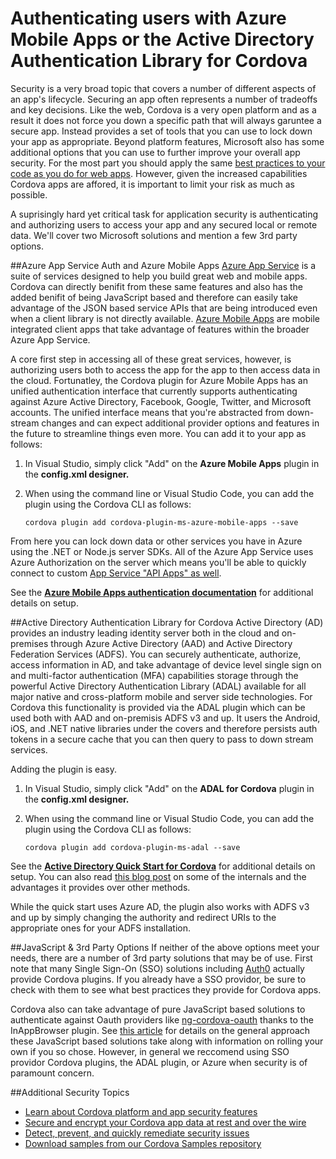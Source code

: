 <properties pageTitle="Authenticating users with Azure Mobile Apps or ADAL"
  description="Authenticating users with Azure Mobile Apps or the Active Directory Authentication Library for Cordova."
  services=""
  documentationCenter=""
  authors="clantz" />

# Authenticating users with Azure Mobile Apps or the Active Directory Authentication Library for Cordova
Security is a very broad topic that covers a number of different aspects of an app's lifecycle. Securing an app often represents a number of tradeoffs and key decisions. Like the web, Cordova is a very open platform and as a result it does not force you down a specific path that will always garuntee a secure app. Instead provides a set of tools that you can use to lock down your app as appropriate. Beyond platform features, Microsoft also has some additional options that you can use to further improve your overall app security. For the most part you should apply the same [best practices to your code as you do for web apps](https://code.google.com/archive/p/browsersec/wikis/Main.wiki). However, given the increased capabilities Cordova apps are affored, it is important to limit your risk as much as possible. 

A suprisingly hard yet critical task for application security is authenticating and authorizing users to access your app and any secured local or remote data. We'll cover two Microsoft solutions and mention a few 3rd party options.

##Azure App Service Auth and Azure Mobile Apps
[Azure App Service](https://azure.microsoft.com/en-us/services/app-service/) is a suite of services designed to help you build great web and mobile apps. Cordova can directly benifit from these same features and also has the added benifit of being JavaScript based and therefore can easily take advantage of the JSON based service APIs that are being introduced even when a client library is not directly available. [Azure Mobile Apps](https://azure.microsoft.com/en-us/services/app-service/mobile/) are mobile integrated client apps that take advantage of features within the broader Azure App Service.

A core first step in accessing all of these great services, however, is authorizing users both to access the app for the app to then access data in the cloud. Fortunatley, the Cordova plugin for Azure Mobile Apps has an unified authentication interface that currently supports authenticating against Azure Active Directory, Facebook, Google, Twitter, and Microsoft accounts. The unified interface means that you're abstracted from down-stream changes and can expect additional provider options and features in the future to streamline things even more. You can add it to your app as follows:

1. In Visual Studio, simply click "Add" on the **Azure Mobile Apps** plugin in the **config.xml designer.**
2. When using the command line or Visual Studio Code, you can add the plugin using the Cordova CLI as follows:

    ```
    cordova plugin add cordova-plugin-ms-azure-mobile-apps --save
    ```

From here you can lock down data or other services you have in Azure using the .NET or Node.js server SDKs. All of the Azure App Service uses Azure Authorization on the server which means you'll be able to quickly connect to custom [App Service "API Apps" as well](https://azure.microsoft.com/en-us/documentation/articles/app-service-api-authentication/).

See the **[Azure Mobile Apps authentication documentation](https://azure.microsoft.com/en-us/documentation/articles/app-service-mobile-cordova-get-started-users/)** for additional details on setup.

##Active Directory Authentication Library for Cordova
Active Directory (AD) provides an industry leading identity server both in the cloud and on-premises through Azure Active Directory (AAD) and Active Directory Federation Services (ADFS). You can securely authenticate, authorize, access information in AD, and take advantage of device level single sign on and multi-factor authentication (MFA) capabilities storage through the powerful Active Directory Authentication Library (ADAL) available for all major native and cross-platform mobile and server side technologies. For Cordova this functionality is provided via the ADAL plugin which can be used both with AAD and on-premisis ADFS v3 and up. It users the Android, iOS, and .NET native libraries under the covers and therefore persists auth tokens in a secure cache that you can then query to pass to down stream services.

Adding the plugin is easy.

1. In Visual Studio, simply click "Add" on the **ADAL for Cordova** plugin in the **config.xml designer.**
2. When using the command line or Visual Studio Code, you can add the plugin using the Cordova CLI as follows:

    ```
    cordova plugin add cordova-plugin-ms-adal --save
    ```
   
See the **[Active Directory Quick Start for Cordova](https://azure.microsoft.com/en-us/documentation/articles/active-directory-devquickstarts-cordova/)** for additional details on setup. You can also read [this blog post](http://www.cloudidentity.com/blog/2015/04/06/adal-plugin-for-apache-cordova-deep-dive/) on some of the internals and the advantages it provides over other methods.

While the quick start uses Azure AD, the plugin also works with ADFS v3 and up by simply changing the authority and redirect URIs to the appropriate ones for your ADFS installation.

##JavaScript & 3rd Party Options
If neither of the above options meet your needs, there are a number of 3rd party solutions that may be of use. First note that many Single Sign-On (SSO) solutions including [Auth0](https://auth0.com/) actually provide Cordova plugins. If you already have a SSO providor, be sure to check with them to see what best practices they provide for Cordova apps.

Cordova also can take advantage of pure JavaScript based solutions to authenticate against Oauth providers like [ng-cordova-oauth](https://github.com/nraboy/ng-cordova-oauth) thanks to the InAppBrowser plugin. See [this article](http://phonegap-tips.com/articles/google-api-oauth-with-phonegaps-inappbrowser.html) for details on the general approach these JavaScript based solutions take along with information on rolling your own if you so chose. However, in general we reccomend using SSO providor Cordova plugins, the ADAL plugin, or Azure when security is of paramount concern.

##Additional Security Topics
- [Learn about Cordova platform and app security features](./cordova-security-platform.md)
- [Secure and encrypt your Cordova app data at rest and over the wire](./cordova-security-data.md)
- [Detect, prevent, and quickly remediate security issues](./cordova-security-detect.md)
- [Download samples from our Cordova Samples repository](http://github.com/Microsoft/cordova-samples)
